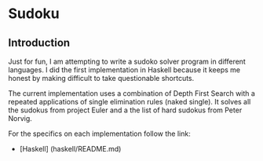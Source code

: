 Sudoku
======

Introduction
------------

Just for fun, I am attempting to write a sudoko solver program in different languages.
I did the first implementation in Haskell because it keeps me honest by making difficult to take questionable shortcuts.

The current implementation uses a combination of Depth First Search with a repeated applications of single elimination rules (naked single). 
It solves all the sudokus from project Euler and a the list of hard sudokus from Peter Norvig.

For the specifics on each implementation follow the link:

* [Haskell] (haskell/README.md) 
